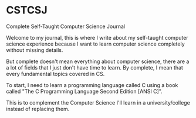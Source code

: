 CSTCSJ
======

Complete Self-Taught Computer Science Journal

Welcome to my journal, this is where I write about my self-taught computer science experience because I want to learn
computer science completely without missing details.

But complete doesn't mean everything about computer science, there are a a lot of fields that I just don't have time to learn. By complete, I mean that every fundamental topics covered in CS.

To start, I need to learn a programming language called C using a book called "The C Programming Language Second Edition [ANSI C]".

This is to complement the Computer Science I'll learn in a university/college instead of replacing them.
